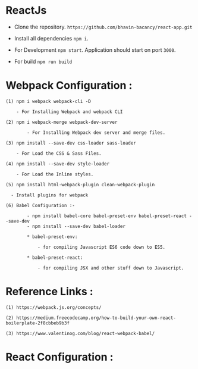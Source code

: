 # ReactJs 

* Clone the repository.
 `https://github.com/bhavin-bacancy/react-app.git`

* Install all dependencies
  `npm i`.

* For Development
  `npm start`.
  Application should start on port `3000`.

* For build
  `npm run build`

# Webpack Configuration : 

	(1) npm i webpack webpack-cli -D

	    - For Installing Webpack and webpack CLI

	(2) npm i webpack-merge webpack-dev-server

			- For Installing Webpack dev server and merge files.
	
	(3) npm install --save-dev css-loader sass-loader

	    - For Load the CSS & Sass Files. 

	(4) npm install --save-dev style-loader

	    - For Load the Inline styles. 

	(5) npm install html-webpack-plugin clean-webpack-plugin

      - Install plugins for webpack

	(6) Babel Configuration :-

			- npm install babel-core babel-preset-env babel-preset-react --save-dev
			- npm install --save-dev babel-loader

			* babel-preset-env:

				- for compiling Javascript ES6 code down to ES5.

			* babel-preset-react:

				- for compiling JSX and other stuff down to Javascript.

# Reference Links : 

	(1) https://webpack.js.org/concepts/

	(2) https://medium.freecodecamp.org/how-to-build-your-own-react-boilerplate-2f8cbbeb9b3f

	(3) https://www.valentinog.com/blog/react-webpack-babel/

# React Configuration : 
